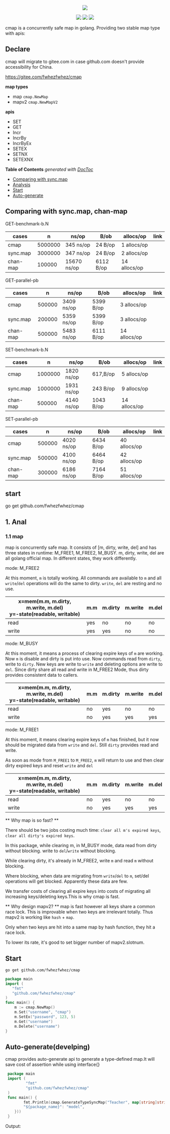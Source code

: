 <p align="center">
    <a href="https://github.com/fwhezfwhez/cmap"><img src="https://user-images.githubusercontent.com/36189053/79290712-70a76400-7eff-11ea-8cb5-cefca8e4adfc.png"></a>
</p>

<p align="center">
    <a href="https://godoc.org/github.com/fwhezfwhez/cmap"><img src="http://img.shields.io/badge/godoc-reference-blue.svg?style=flat"></a>
    <a href="https://www.travis-ci.org/fwhezfwhez/cmap"><img src="https://www.travis-ci.org/fwhezfwhez/cmap.svg?branch=master"></a>
    <a href="https://codecov.io/gh/fwhezfwhez/cmap"><img src="https://codecov.io/gh/fwhezfwhez/cmap/branch/master/graph/badge.svg"></a>
</p>

cmap is a concurrently safe map in golang. Providing two stable map type with apis:

## Declare

cmap will migrate to gitee.com in case github.com doesn't provide accessibility for China.

https://gitee.com/fwhezfwhez/cmap

**map types**

- map   `cmap.NewMap`
- mapv2 `cmap.NewMapV2`

**apis**

- SET
- GET
- Incr
- IncrBy
- IncrByEx
- SETEX
- SETNX
- SETEXNX

<!-- START doctoc generated TOC please keep comment here to allow auto update -->
<!-- DON'T EDIT THIS SECTION, INSTEAD RE-RUN doctoc TO UPDATE -->
**Table of Contents**  *generated with [DocToc](https://github.com/thlorenz/doctoc)*

- [Comparing with sync.map](#comparing-with-syncmap)
- [Analysis](#analysis)
- [Start](#start)
- [Auto-generate](#auto-generate)

<!-- END doctoc generated TOC please keep comment here to allow auto update -->

## Comparing with sync.map, chan-map
GET-benchmark-b.N

| cases | n | ns/op | B/ob | allocs/op | link |
| ---- | --- | --- | -- | --- |----- |
| cmap | 5000000 | 345 ns/op |24 B/op | 1 allocs/op ||
| sync.map | 3000000 | 347 ns/op | 24 B/op | 2 allocs/op | |
| chan-map | 100000 |15670 ns/op | 6112 B/op | 14 allocs/op | |

GET-parallel-pb

| cases | n | ns/op | B/ob | allocs/op | link |
| ---- | --- | --- | -- | --- |----- |
| cmap | 500000 | 3409 ns/op | 5399 B/op | 3 allocs/op | |
| sync.map | 200000 | 5359 ns/op | 5399 B/op | 3 allocs/op | |
| chan-map | 500000	| 5483 ns/op | 6111 B/op | 14 allocs/op | |

SET-benchmark-b.N

| cases | n | ns/op | B/ob | allocs/op | link |
| ---- | --- | --- | -- | --- |----- |
| cmap | 1000000 | 1820 ns/op | 617,B/op | 5 allocs/op |  |
| sync.map | 1000000 | 1931 ns/op | 243 B/op | 9 allocs/op | |
| chan-map | 500000	| 4140 ns/op | 1043 B/op | 14 allocs/op | |

SET-parallel-pb

| cases | n | ns/op | B/ob | allocs/op | link |
| ---- | --- | --- | -- | --- |----- |
| cmap | 500000 | 4020 ns/op | 6434 B/op | 40 allocs/op |  |
| sync.map | 500000 | 4100 ns/op | 6464 B/op | 42 allocs/op | |
| chan-map | 300000 | 6186 ns/op | 7164 B/op | 51 allocs/op | |

## start
go get github.com/fwhezfwhez/cmap

## 1. Anal
### 1.1 map
map is concurrently safe map. It consists of [m, dirty, write, del] and has three states in runtime: M_FREE1, M_FREE2, M_BUSY.
m, dirty, write, del are all golang official map. In different states, they work differently.

mode: M_FREE2

At this moment, `m` is totally working. All commands are available to `m` and all `write`/`del` operations will do the same to dirty.
`write`, `del` are resting and no use.

| x=mem(m.m, m.dirty, m.write, m.del) <br> y=-state(readable, writable) | m.m | m.dirty | m.write | m.del |
| --- | --- | --- | --- |------ |
| read | yes | no | no | no |
| write| yes | yes | no | no |

mode: M_BUSY

At this moment, it means a process of clearing expire keys of `m` are working. Now `m` is disable and dirty is put into use.
Now commands read from `dirty`, write to `dirty`. New keys are write to `write` and deleting options are write to `del`.
Since dirty share all read and write in M_FREE2 Mode, thus dirty provides consistent data to callers.

| x=mem(m.m, m.dirty, m.write, m.del) <br> y=-state(readable, writable) | m.m | m.dirty | m.write | m.del |
| --- | --- | --- |-- | ---- |
| read | no | yes | no | no |
| write| no | yes | yes | yes |

mode: M_FREE1

At this moment, it means clearing expire keys of `m` has finished, but it now should be migrated data from `write` and `del`.
Still `dirty` provides read and write.

As soon as mode from `M_FREE1` to `M_FREE2`, `m` will return to use and then clear dirty expired keys and reset `write` and `del`

| x=mem(m.m, m.dirty, m.write, m.del) <br> y=-state(readable, writable) | m.m | m.dirty | m.write | m.del |
| --- | --- | --- |-- | ---- |
| read | no | yes | no | no |
| write| no | yes | yes | yes |


** Why map is so fast? **

There should be  two jobs costing much time: `clear all m's expired keys`, `clear all dirty's expired keys`.

In this package, while clearing m, in M_BUSY mode, data read from dirty without blocking. write to `del`/`write` without blocking.

While clearing dirty, it's already in M_FREE2, write `m` and read `m` without blocking.

Where blocking, when data are migrating from `write`/`del` to `m`, set/del operations will get blocked. Apparently these data are few.

We transfer costs of clearing all expire keys into costs of migrating all increasing keys/deleting keys.This is why cmap is fast.

** Why design mapv2? **
map is fast however all keys share a common race lock. This is improvable when two keys are irrelevant totally. Thus mapv2 is working like
`hash` + `map`.

Only when two keys are hit into a same map by hash function, they hit a race lock.

To lower its rate, it's good to set bigger number of mapv2.slotnum.


## Start
`go get github.com/fwhezfwhez/cmap`

```go
package main
import (
   "fmt"
   "github.com/fwhezfwhez/cmap"
)
func main() {
    m := cmap.NewMap()
    m.Set("username", "cmap")
    m.SetEx("password", 123, 5)
    m.Get("username")
    m.Delete("username")
}
```

## Auto-generate(develping)
cmap provides auto-generate api to generate a type-defined map.It will save cost of assertion while using interface{}
```go
 package main
 import (
         "fmt"
         "github.com/fwhezfwhez/cmap"
 )
 func main() {
        fmt.Println(cmap.GenerateTypeSyncMap("Teacher", map[string]string{
		"${package_name}": "model",
	}))
 }
```
Output:
```go
```
